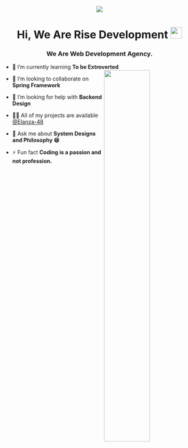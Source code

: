 <p align="center">
<!--   <img style="width:8rem; height:auto" src="https://cdn.dribbble.com/users/1787323/screenshots/10091971/media/d43c019bfeff34be8816481e843ea8c1.png"/> -->
  <img src="https://user-images.githubusercontent.com/73097560/115834477-dbab4500-a447-11eb-908a-139a6edaec5c.gif"> 
</p>

<h1 align="center">Hi, We Are Rise Development <img width="30px" src="https://raw.githubusercontent.com/iampavangandhi/iampavangandhi/master/gifs/Hi.gif"></h1>
<h3 font-size="20" align="center">We Are Web Development Agency.</h3>

- 🌱 I’m currently learning **To be Extroverted** <img src="https://user-images.githubusercontent.com/89788120/167628634-549d2bdd-609e-4275-85af-1e1974da64ca.gif" width="50%" align="right" />

- 👯 I’m looking to collaborate on **Spring Framework**

- 🤝 I’m looking for help with **Backend Design**

- 👨‍💻 All of my projects are available [@Elanza-48](github.com/Elanza-48)

- 💬 Ask me about **System Designs and Philosophy 😆**

- ⚡ Fun fact **Coding is a passion and not profession.**



<!--
**RiseDevTeam/RiseDevTeam** is a ✨ _special_ ✨ repository because its `README.md` (this file) appears on your GitHub profile.

Here are some ideas to get you started:

- 🔭 I’m currently working on ...
- 🌱 I’m currently learning ...
- 👯 I’m looking to collaborate on ...
- 🤔 I’m looking for help with ...
- 💬 Ask me about ...
- 📫 How to reach me: ...
- 😄 Pronouns: ...
- ⚡ Fun fact: ...
-->
